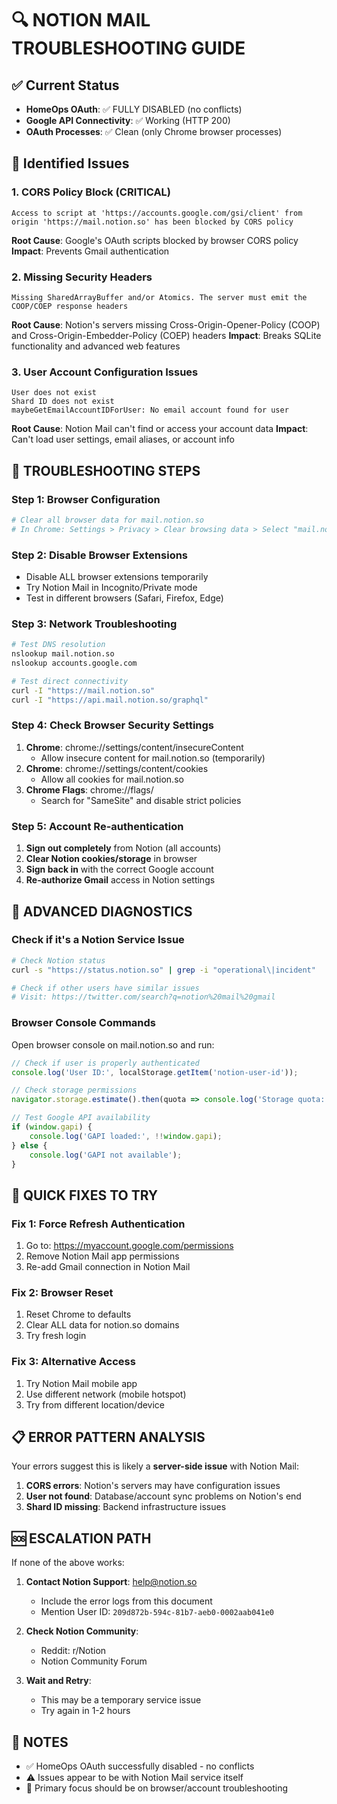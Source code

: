 # 🔍 NOTION MAIL TROUBLESHOOTING GUIDE

## ✅ Current Status
- **HomeOps OAuth**: ✅ FULLY DISABLED (no conflicts)
- **Google API Connectivity**: ✅ Working (HTTP 200)
- **OAuth Processes**: ✅ Clean (only Chrome browser processes)

## 🚨 Identified Issues

### 1. **CORS Policy Block (CRITICAL)**
```
Access to script at 'https://accounts.google.com/gsi/client' from origin 'https://mail.notion.so' has been blocked by CORS policy
```
**Root Cause**: Google's OAuth scripts blocked by browser CORS policy
**Impact**: Prevents Gmail authentication

### 2. **Missing Security Headers**
```
Missing SharedArrayBuffer and/or Atomics. The server must emit the COOP/COEP response headers
```
**Root Cause**: Notion's servers missing Cross-Origin-Opener-Policy (COOP) and Cross-Origin-Embedder-Policy (COEP) headers
**Impact**: Breaks SQLite functionality and advanced web features

### 3. **User Account Configuration Issues**
```
User does not exist
Shard ID does not exist
maybeGetEmailAccountIDForUser: No email account found for user
```
**Root Cause**: Notion Mail can't find or access your account data
**Impact**: Can't load user settings, email aliases, or account info

## 🎯 TROUBLESHOOTING STEPS

### Step 1: Browser Configuration
```bash
# Clear all browser data for mail.notion.so
# In Chrome: Settings > Privacy > Clear browsing data > Select "mail.notion.so" > Clear ALL data
```

### Step 2: Disable Browser Extensions
- Disable ALL browser extensions temporarily
- Try Notion Mail in Incognito/Private mode
- Test in different browsers (Safari, Firefox, Edge)

### Step 3: Network Troubleshooting
```bash
# Test DNS resolution
nslookup mail.notion.so
nslookup accounts.google.com

# Test direct connectivity
curl -I "https://mail.notion.so"
curl -I "https://api.mail.notion.so/graphql"
```

### Step 4: Check Browser Security Settings
1. **Chrome**: chrome://settings/content/insecureContent
   - Allow insecure content for mail.notion.so (temporarily)
2. **Chrome**: chrome://settings/content/cookies
   - Allow all cookies for mail.notion.so
3. **Chrome Flags**: chrome://flags/
   - Search for "SameSite" and disable strict policies

### Step 5: Account Re-authentication
1. **Sign out completely** from Notion (all accounts)
2. **Clear Notion cookies/storage** in browser
3. **Sign back in** with the correct Google account
4. **Re-authorize Gmail** access in Notion settings

## 🔧 ADVANCED DIAGNOSTICS

### Check if it's a Notion Service Issue
```bash
# Check Notion status
curl -s "https://status.notion.so" | grep -i "operational\|incident"

# Check if other users have similar issues
# Visit: https://twitter.com/search?q=notion%20mail%20gmail
```

### Browser Console Commands
Open browser console on mail.notion.so and run:
```javascript
// Check if user is properly authenticated
console.log('User ID:', localStorage.getItem('notion-user-id'));

// Check storage permissions
navigator.storage.estimate().then(quota => console.log('Storage quota:', quota));

// Test Google API availability
if (window.gapi) {
    console.log('GAPI loaded:', !!window.gapi);
} else {
    console.log('GAPI not available');
}
```

## 🚀 QUICK FIXES TO TRY

### Fix 1: Force Refresh Authentication
1. Go to: https://myaccount.google.com/permissions
2. Remove Notion Mail app permissions
3. Re-add Gmail connection in Notion Mail

### Fix 2: Browser Reset
1. Reset Chrome to defaults
2. Clear ALL data for notion.so domains
3. Try fresh login

### Fix 3: Alternative Access
1. Try Notion Mail mobile app
2. Use different network (mobile hotspot)
3. Try from different location/device

## 📋 ERROR PATTERN ANALYSIS

Your errors suggest this is likely a **server-side issue** with Notion Mail:

1. **CORS errors**: Notion's servers may have configuration issues
2. **User not found**: Database/account sync problems on Notion's end
3. **Shard ID missing**: Backend infrastructure issues

## 🆘 ESCALATION PATH

If none of the above works:

1. **Contact Notion Support**: help@notion.so
   - Include the error logs from this document
   - Mention User ID: `209d872b-594c-81b7-aeb0-0002aab041e0`

2. **Check Notion Community**: 
   - Reddit: r/Notion
   - Notion Community Forum

3. **Wait and Retry**: 
   - This may be a temporary service issue
   - Try again in 1-2 hours

## 📝 NOTES

- ✅ HomeOps OAuth successfully disabled - no conflicts
- ⚠️  Issues appear to be with Notion Mail service itself
- 🎯 Primary focus should be on browser/account troubleshooting
